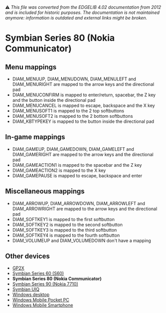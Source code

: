 :warning: _This file was converted from the EDGELIB 4.02 documentation from 2012 and is included for historic purposes. The documentation is not maintained anymore: information is outdated and external links might be broken._

# Symbian Series 80 (Nokia Communicator)

## Menu mappings
* DIAM_MENUUP, DIAM_MENUDOWN, DIAM_MENULEFT and DIAM_MENURIGHT are mapped to the arrow keys and the directional pad
* DIAM_MENUCONFIRM is mapped to enter/return, spacebar, the Z key and the button inside the directional pad
* DIAM_MENUCANCEL is mapped to escape, backspace and the X key
* DIAM_MENUSOFT1 is mapped to the 2 top softbuttons
* DIAM_MENUSOFT2 is mapped to the 2 bottom softbuttons
* DIAM_KBTYPEKEY is mapped to the button inside the directional pad

## In-game mappings
* DIAM_GAMEUP, DIAM_GAMEDOWN, DIAM_GAMELEFT and DIAM_GAMERIGHT are mapped to the arrow keys and the directional pad
* DIAM_GAMEACTION1 is mapped to the spacebar and the Z key
* DIAM_GAMEACTION2 is mapped to the X key
* DIAM_GAMEPAUSE is mapped to escape, backspace and enter

## Miscellaneous mappings
* DIAM_ARROWUP, DIAM_ARROWDOWN, DIAM_ARROWLEFT and DIAM_ARROWRIGHT are mapped to the arrow keys and the directional pad
* DIAM_SOFTKEY1 is mapped to the first softbutton
* DIAM_SOFTKEY2 is mapped to the second softbutton
* DIAM_SOFTKEY3 is mapped to the third softbutton
* DIAM_SOFTKEY4 is mapped to the fourth softbutton
* DIAM_VOLUMEUP and DIAM_VOLUMEDOWN don't have a mapping

## Other devices
* [GP2X](classeinput_map_gp2x.md)
* [Symbian Series 60 (S60)](classeinput_map_s60.md)
* **Symbian Series 80 (Nokia Communicator)**
* [Symbian Series 90 (Nokia 7710)](classeinput_map_s90.md)
* [Symbian UIQ](classeinput_map_uiq.md)
* [Windows desktop](classeinput_map_desktop.md)
* [Windows Mobile Pocket PC](classeinput_map_ppc.md)
* [Windows Mobile Smartphone](classeinput_map_smartphone.md)

